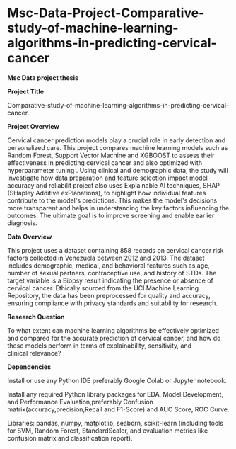 # Msc-Data-Project-Comparative-study-of-machine-learning-algorithms-in-predicting-cervical-cancer

**Msc Data project thesis**

**Project Title**

Comparative-study-of-machine-learning-algorithms-in-predicting-cervical-cancer.

**Project Overview**

Cervical cancer prediction models play a crucial role in early detection and personalized care. This project compares machine learning models such as Random Forest, Support Vector Machine and XGBOOST to assess their effectiveness in predicting cervical cancer and also optimized with hyperparameter tuning . Using clinical and demographic data, the study will investigate how data preparation and feature selection impact model accuracy and reliabilit project also uses Explainable AI techniques, SHAP (SHapley Additive exPlanations), to highlight how individual features contribute to the model's predictions. This makes the model's decisions more transparent and helps in understanding the key factors influencing the outcomes. The ultimate goal is to improve screening and enable earlier diagnosis.

**Data Overview**

This project uses a dataset containing 858 records on cervical cancer risk factors collected in Venezuela between 2012 and 2013. The dataset includes demographic, medical, and behavioral features such as age, number of sexual partners, contraceptive use, and history of STDs. The target variable is a Biopsy result indicating the presence or absence of cervical cancer. Ethically sourced from the UCI Machine Learning Repository, the data has been preprocessed for quality and accuracy, ensuring compliance with privacy standards and suitability for research.

**Research Question**

To what extent can machine learning algorithms be effectively optimized and compared for the accurate 
prediction of cervical cancer, and how do these models perform in terms of explainability, sensitivity, and 
clinical relevance?

**Dependencies**

Install or use any Python IDE preferably Google Colab or Jupyter notebook.

Install any required Python library packages for EDA, Model Development, and Performance Evaluation,preferably Confusion matrix(accuracy,precision,Recall and F1-Score) and AUC Score, ROC Curve.

Libraries: pandas, numpy, matplotlib, seaborn, scikit-learn (including tools for SVM, Random Forest, StandardScaler, and evaluation metrics like confusion matrix and classification report).
